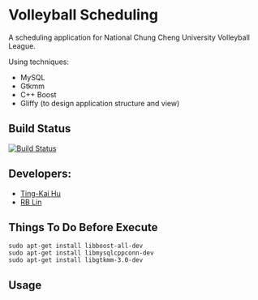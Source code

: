 # Volleyball Scheduling

A scheduling application for National Chung Cheng University Volleyball League.

Using techniques:

+ MySQL
+ Gtkmm
+ C++ Boost
+ Gliffy (to design application structure and view) 

## Build Status
[![Build Status](https://travis-ci.org/csietingkai/volleyball.svg?branch=master)](https://travis-ci.org/csietingkai/volleyball)

## Developers: 

+ [Ting-Kai Hu](https://github.com/csietingkai)
+ [RB Lin](https://github.com/RBRBRB)

## Things To Do Before Execute

```
sudo apt-get install libboost-all-dev
sudo apt-get install libmysqlcppconn-dev
sudo apt-get install libgtkmm-3.0-dev
```

## Usage

